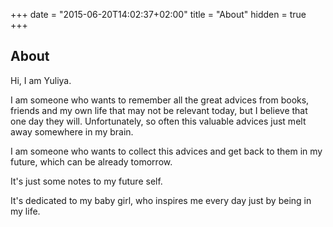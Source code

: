 +++
date = "2015-06-20T14:02:37+02:00"
title = "About"
hidden = true
+++

## About

Hi, I am Yuliya.

I am someone who wants to remember all the great advices from books, friends and my own life that may not be relevant today, but I believe that one day they will. Unfortunately, so often this valuable advices just melt away somewhere in my brain.

I am someone who wants to collect this advices and get back to them in my future, which can be already tomorrow.

It's just some notes to my future self.



It's dedicated to my baby girl, who inspires me every day just by being in my life.